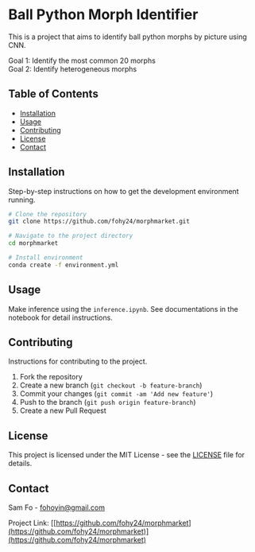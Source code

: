 # Ball Python Morph Identifier

This is a project that aims to identify ball python morphs by picture using CNN.

Goal 1: Identify the most common 20 morphs  
Goal 2: Identify heterogeneous morphs

## Table of Contents

- [Installation](#installation)
- [Usage](#usage)
- [Contributing](#contributing)
- [License](#license)
- [Contact](#contact)

## Installation

Step-by-step instructions on how to get the development environment running.

```bash
# Clone the repository
git clone https://github.com/fohy24/morphmarket.git

# Navigate to the project directory
cd morphmarket

# Install environment
conda create -f environment.yml
```

## Usage

Make inference using the `inference.ipynb`. See documentations in the notebook for detail instructions.


## Contributing

Instructions for contributing to the project.

1. Fork the repository
2. Create a new branch (`git checkout -b feature-branch`)
3. Commit your changes (`git commit -am 'Add new feature'`)
4. Push to the branch (`git push origin feature-branch`)
5. Create a new Pull Request

## License

This project is licensed under the MIT License - see the [LICENSE](LICENSE) file for details.

## Contact

Sam Fo - [fohoyin@gmail.com](mailto:fohoyin@gmail.com)

Project Link: [[https://github.com/fohy24/morphmarket](https://github.com/fohy24/morphmarket)](https://github.com/fohy24/morphmarket)
